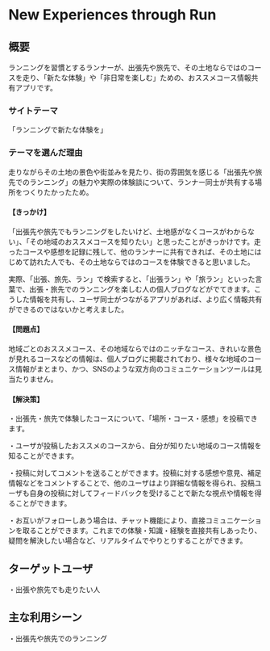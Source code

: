 # New Experiences through Run
## 概要
ランニングを習慣とするランナーが、出張先や旅先で、その土地ならではのコースを走り、「新たな体験」や「非日常を楽しむ」ための、おススメコース情報共有アプリです。

### サイトテーマ
「ランニングで新たな体験を」

### テーマを選んだ理由
走りながらその土地の景色や街並みを見たり、街の雰囲気を感じる「出張先や旅先でのランニング」の魅力や実際の体験談について、ランナー同士が共有する場所をつくりたかったため。

#### 【きっかけ】
「出張先や旅先でもランニングをしたいけど、土地感がなくコースがわからない」、「その地域のおススメコースを知りたい」と思ったことがきっかけです。走ったコースや感想を記録に残して、他のランナーに共有できれば、その土地にはじめて訪れた人でも、その土地ならではのコースを体験できると思いました。

実際、「出張、旅先、ラン」で検索すると、「出張ラン」や「旅ラン」といった言葉で、出張・旅先でのランニングを楽しむ人の個人ブログなどがでてきます。こうした情報を共有し、ユーザ同士がつながるアプリがあれば、より広く情報共有ができるのではないかと考えました。

#### 【問題点】
地域ごとのおススメコース、その地域ならではのニッチなコース、きれいな景色が見れるコースなどの情報は、個人ブログに掲載されており、様々な地域のコース情報がまとまり、かつ、SNSのような双方向のコミュニケーションツールは見当たりません。

#### 【解決策】
・出張先・旅先で体験したコースについて、「場所・コース・感想」を投稿できます。

・ユーザが投稿したおススメのコースから、自分が知りたい地域のコース情報を知ることができます。

・投稿に対してコメントを送ることができます。投稿に対する感想や意見、補足情報などをコメントすることで、他のユーザはより詳細な情報を得られ、投稿ユーザも自身の投稿に対してフィードバックを受けることで新たな視点や情報を得ることができます。

・お互いがフォローしあう場合は、チャット機能により、直接コミュニケーションを取ることができます。これまでの体験・知識・経験を直接共有しあったり、疑問を解決したい場合など、リアルタイムでやりとりすることができます。


## ターゲットユーザ
・出張や旅先でも走りたい人

## 主な利用シーン
・出張先や旅先でのランニング
